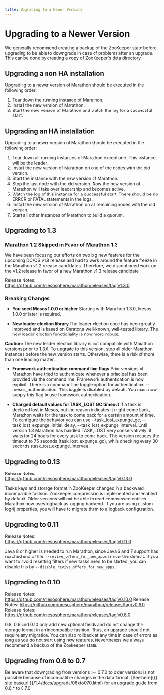 ```yaml
---
title: Upgrading to a Newer Version
---
```


# Upgrading to a Newer Version

We generally recommend creating a backup of the ZooKeeper state before upgrading to be able to downgrade in case of problems after an upgrade. This can be done by creating a copy of ZooKeeper's [data directory](http://zookeeper.apache.org/doc/r3.1.2/zookeeperAdmin.html#The+Data+Directory).

## Upgrading a non HA installation
Upgrading to a newer version of Marathon should be executed in the following order:

1. Tear down the running instance of Marathon.
1. Install the new version of Marathon.
1. Start the new version of Marathon and watch the log for a successful start.  

## Upgrading an HA installation
Upgrading to a newer version of Marathon should be executed in the following order:

1. Tear down all running instances of Marathon except one. This instance will be the leader.
1. Install the new version of Marathon on one of the nodes with the old version.
1. Start the instance with the new version of Marathon.
1. Stop the last node with the old version. Now the new version of Marathon will take over leadership and becomes active.
1. Watch the log of this instance for a successful start. There should be no ERROR or FATAL statements in the logs.
1. Install the new version of Marathon on all remaining nodes with the old version.
1. Start all other instances of Marathon to build a quorum.


## Upgrading to 1.3

### Marathon 1.2 Skipped in Favor of Marathon 1.3
We have been focusing our efforts on two big new features for the upcoming DC/OS v1.8 release and had to work around the feature freeze in the Marathon v1.2 release candidates. Therefore, we discontinued work on the v1.2 release in favor of a new Marathon v1.3 release candidate

Release Notes: https://github.com/mesosphere/marathon/releases/tag/v1.3.0

### Breaking Changes

- **You need Mesos 1.0.0 or higher**
Starting with Marathon 1.3.0, Mesos 1.0.0 or later is required.

- **New leader election library**
The leader election code has been greatly improved and is based on Curator,a well-known, well-tested library. The new leader election functionality is now more robust.

**Caution:** The new leader election library is not compatible with Marathon versions prior to 1.3.0. To upgrade to this version, stop all older Marathon instances before the new version starts. Otherwise, there is a risk of more than one leading master.

- **Framework authentication command line flags**
Prior versions of Marathon have tried to authenticate whenever a principal has been provided via the command line.
Framework authentication is now explicit. There is a command line toggle option for authentication: --mesos_authentication.
This toggle is disabled by default. You must now supply this flag to use framework authentication.

- **Changed default values for TASK_LOST GC timeout**
If a task is declared lost in Mesos, but the reason indicates it might come back, Marathon waits for the task to come back for a certain amount of time.
To configure the behavior you can use --task_lost_expunge_gc, --task_lost_expunge_initial_delay, --task_lost_expunge_interval.
Until version 1.3 Marathon has handled TASK_LOST very conservatively: it waits for 24 hours for every task to come back.
This version reduces the timeout to 75 seconds (task_lost_expunge_gc), while checking every 30 seconds (task_lost_expunge_interval).


## Upgrading to 0.13

Release Notes: https://github.com/mesosphere/marathon/releases/tag/v0.13.0

Tasks keys and storage format in ZooKeeper changed in a backward incompatible fashion.
Zookeeper compression is implemented and enabled by default. Older versions will not be able to read compressed entities.
Marathon now uses logback as logging backend. If you are using custom log4j properties, you will have to migrate them to a logback configuration.

## Upgrading to 0.11

Release Notes: https://github.com/mesosphere/marathon/releases/tag/v0.11.0

Java 8 or higher is needed to run Marathon, since Java 6 and 7 support has reached end of life.
`--revive_offers_for_new_apps` is now the default.
If you want to avoid resetting filters if new tasks need to be started, you can disable this by `--disable_revive_offers_for_new_apps`.

## Upgrading to 0.10

Release Notes: https://github.com/mesosphere/marathon/releases/tag/v0.10.0
Release Notes: https://github.com/mesosphere/marathon/releases/tag/v0.9.0
Release Notes: https://github.com/mesosphere/marathon/releases/tag/v0.8.0

0.8, 0.9 and 0.10 only add new optional fields and do not change the storage format in an incompatible fashion.
Thus, an upgrade should not require any migration. You can also rollback at any time in case of errors as long as you
do not start using new features. Nevertheless we always recommend a backup of the Zookeeper state.

## Upgrading from 0.6 to 0.7

Be aware that
downgrading from versions >= 0.7.0 to older versions is not possible
because of incompatible changes in the data format.
[See here]({{ site.baseurl }}/1.4/docs/upgrade/06xto070.html) for an upgrade guide from 0.6.* to 0.7.0
